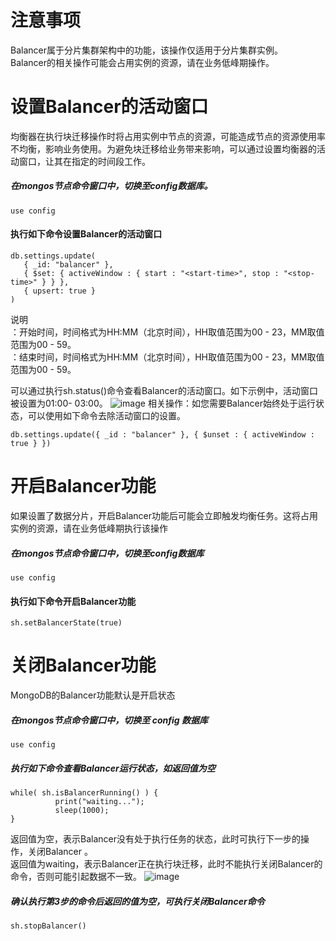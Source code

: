 # 注意事项
Balancer属于分片集群架构中的功能，该操作仅适用于分片集群实例。  
Balancer的相关操作可能会占用实例的资源，请在业务低峰期操作。
# 设置Balancer的活动窗口
均衡器在执行块迁移操作时将占用实例中节点的资源，可能造成节点的资源使用率不均衡，影响业务使用。为避免块迁移给业务带来影响，可以通过设置均衡器的活动窗口，让其在指定的时间段工作。
##### 在mongos节点命令窗口中，切换至config数据库。
```
use config
```
#### 执行如下命令设置Balancer的活动窗口
```
db.settings.update(
   { _id: "balancer" },
   { $set: { activeWindow : { start : "<start-time>", stop : "<stop-time>" } } },
   { upsert: true }
)
```
说明  
<start-time>：开始时间，时间格式为HH:MM（北京时间），HH取值范围为00 - 23，MM取值范围为00 - 59。  
<stop-time>：结束时间，时间格式为HH:MM（北京时间），HH取值范围为00 - 23，MM取值范围为00 - 59。

可以通过执行sh.status()命令查看Balancer的活动窗口。如下示例中，活动窗口被设置为01:00- 03:00。
![image](151DDC3941A24E5D84D7AA54A4CD152F)
相关操作：如您需要Balancer始终处于运行状态，可以使用如下命令去除活动窗口的设置。
```
db.settings.update({ _id : "balancer" }, { $unset : { activeWindow : true } })
```
# 开启Balancer功能
如果设置了数据分片，开启Balancer功能后可能会立即触发均衡任务。这将占用实例的资源，请在业务低峰期执行该操作
##### 在mongos节点命令窗口中，切换至config数据库
```
use config
```
#### 执行如下命令开启Balancer功能
```
sh.setBalancerState(true)
```
# 关闭Balancer功能
MongoDB的Balancer功能默认是开启状态
##### 在mongos节点命令窗口中，切换至 config 数据库
```
use config
```
##### 执行如下命令查看Balancer运行状态，如返回值为空
```
while( sh.isBalancerRunning() ) {
          print("waiting...");
          sleep(1000);
}
```
返回值为空，表示Balancer没有处于执行任务的状态，此时可执行下一步的操作，关闭Balancer 。  
返回值为waiting，表示Balancer正在执行块迁移，此时不能执行关闭Balancer的命令，否则可能引起数据不一致。
![image](07D3DB032F8841A5BC76FDAB0932772A)
##### 确认执行第3步的命令后返回的值为空，可执行关闭Balancer命令
```
sh.stopBalancer()
```